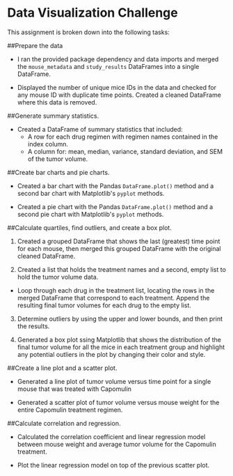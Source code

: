 # Data Visualization Challenge

This assignment is broken down into the following tasks:

##Prepare the data
  - I ran the provided package dependency and data imports and merged the `mouse_metadata` and `study_results` DataFrames into a single DataFrame.

  - Displayed the number of unique mice IDs in the data and checked for any mouse ID with duplicate time points. Created a cleaned DataFrame where this data is removed.

##Generate summary statistics.
  - Created a DataFrame of summary statistics that included:
      - A row for each drug regimen with regimen names contained in the index column.
      - A column for: mean, median, variance, standard deviation, and SEM of the tumor volume.

##Create bar charts and pie charts.
  - Created a bar chart with the Pandas `DataFrame.plot()` method and a second bar chart with Matplotlib's `pyplot` methods.

  - Created a pie chart with the Pandas `DataFrame.plot()` method and a second pie chart with Matplotlib's `pyplot` methods.
    
##Calculate quartiles, find outliers, and create a box plot.

1. Created a grouped DataFrame that shows the last (greatest) time point for each mouse, then merged this grouped DataFrame with the original cleaned DataFrame.

2. Created a list that holds the treatment names and a second, empty list to hold the tumor volume data.

  - Loop through each drug in the treatment list, locating the rows in the merged DataFrame that       correspond to each treatment. Append the resulting final tumor volumes for each drug to the empty    list.

3. Determine outliers by using the upper and lower bounds, and then print the results.

4. Generated a box plot ssing Matplotlib that shows the distribution of the final tumor volume for all the mice in each treatment group and highlight any potential outliers in the plot by changing their color and style.

##Create a line plot and a scatter plot.
  - Generated a line plot of tumor volume versus time point for a single mouse that was treated with Capomulin

  - Generated a scatter plot of tumor volume versus mouse weight for the entire Capomulin treatment regimen.

##Calculate correlation and regression.
  - Calculated the correlation coefficient and linear regression model between mouse weight and average tumor volume for the Capomulin treatment.

  - Plot the linear regression model on top of the previous scatter plot.

